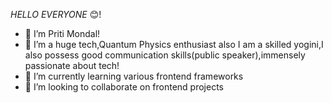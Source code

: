*HELLO EVERYONE* 😊!
- 👋  I’m Priti Mondal!
- 👀 I’m a huge tech,Quantum Physics enthusiast
 also I am a skilled yogini,I also possess good communication skills(public speaker),immensely passionate about tech!
- 🌱 I’m currently learning various frontend frameworks
- 💞️ I’m looking to collaborate on frontend projects
  

<!---
Priti373/Priti373 is a ✨ special ✨ repository because its `README.md` (this file) appears on your GitHub profile.
You can click the Preview link to take a look at your changes.
--->
